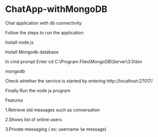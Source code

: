# ChatApp-withMongoDB
Chat application with db connectivity

Follow the steps to run the application

Install node js 

Install Mongodb database 

In cmd prompt Enter
cd C:\Program Files\MongoDB\Server\3.0\bin

mongodb

Check whether the service is started by entering 
http://localhost:27017/

Finally Run the node js program


Features

1.Retrieve old messages such as conversation

2.Shows list of online users

3.Private messaging ( ex:  username \w message)
